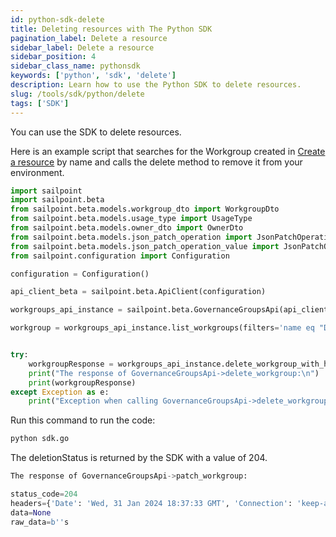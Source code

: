 ```yaml
---
id: python-sdk-delete
title: Deleting resources with The Python SDK
pagination_label: Delete a resource
sidebar_label: Delete a resource
sidebar_position: 4
sidebar_class_name: pythonsdk
keywords: ['python', 'sdk', 'delete']
description: Learn how to use the Python SDK to delete resources.
slug: /tools/sdk/python/delete
tags: ['SDK']
---
```


You can use the SDK to delete resources.

Here is an example script that searches for the Workgroup created in [Create a resource](./creating-resources.md) by name and calls the delete method to remove it from your environment.

```python
import sailpoint
import sailpoint.beta
from sailpoint.beta.models.workgroup_dto import WorkgroupDto
from sailpoint.beta.models.usage_type import UsageType
from sailpoint.beta.models.owner_dto import OwnerDto
from sailpoint.beta.models.json_patch_operation import JsonPatchOperation
from sailpoint.beta.models.json_patch_operation_value import JsonPatchOperationValue
from sailpoint.configuration import Configuration

configuration = Configuration()

api_client_beta = sailpoint.beta.ApiClient(configuration)

workgroups_api_instance = sailpoint.beta.GovernanceGroupsApi(api_client_beta)

workgroup = workgroups_api_instance.list_workgroups(filters='name eq "DB Access Governance Group"')[0]


try:
    workgroupResponse = workgroups_api_instance.delete_workgroup_with_http_info(workgroup.id)
    print("The response of GovernanceGroupsApi->delete_workgroup:\n")
    print(workgroupResponse)
except Exception as e:
    print("Exception when calling GovernanceGroupsApi->delete_workgroup: %s\n" % e)
```

Run this command to run the code:

```bash
python sdk.go
```

The deletionStatus is returned by the SDK with a value of 204.

```python
The response of GovernanceGroupsApi->patch_workgroup:

status_code=204 
headers={'Date': 'Wed, 31 Jan 2024 18:37:33 GMT', 'Connection': 'keep-alive', 'Server': 'nginx', 'Vary': 'Access-Control-Request-Headers', 'Cache-Control': 'no-cache, no-store, must-revalidate', 'SLPT-Request-ID': 'acdbe637fc044befbfe0ce16ad2224ad', 'Access-Control-Expose-Headers': 'Retry-After,Connection,SLPT-Request-ID,Date,X-Zuul-ServiceId', 'X-Robots-Tag': 'noindex'} 
data=None 
raw_data=b''s
```
